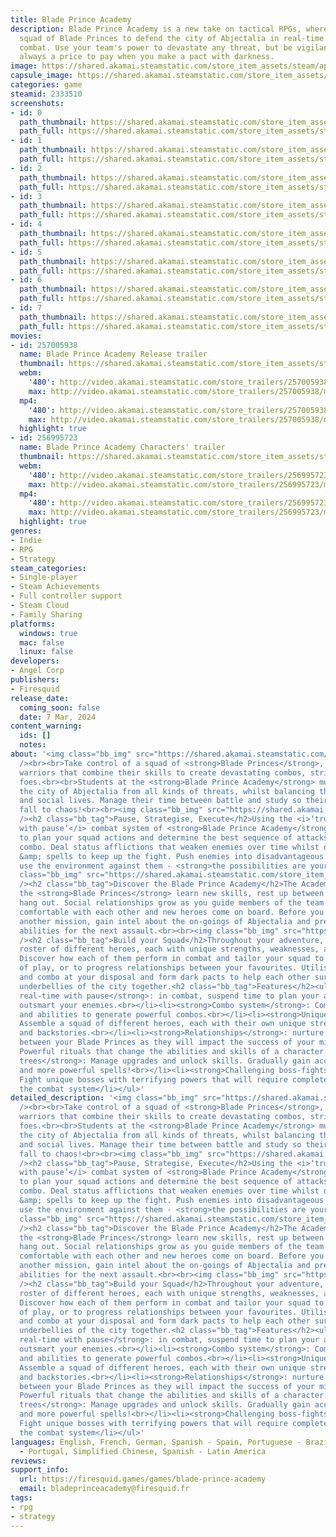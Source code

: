 ```yaml
---
title: Blade Prince Academy
description: Blade Prince Academy is a new take on tactical RPGs, where you lead your
  squad of Blade Princes to defend the city of Abjectalia in real-time with pause
  combat. Use your team's power to devastate any threat, but be vigilant, there is
  always a price to pay when you make a pact with darkness.
image: https://shared.akamai.steamstatic.com/store_item_assets/steam/apps/2333510/header.jpg?t=1732892569
capsule_image: https://shared.akamai.steamstatic.com/store_item_assets/steam/apps/2333510/4397d9ab2117e38775fe69e6cc4f163ea3fec26d/capsule_231x87.jpg?t=1732892569
categories: game
steamid: 2333510
screenshots:
- id: 0
  path_thumbnail: https://shared.akamai.steamstatic.com/store_item_assets/steam/apps/2333510/ss_65a4a934ac2b458f01e9b1096b851a1f1c5cde9c.600x338.jpg?t=1732892569
  path_full: https://shared.akamai.steamstatic.com/store_item_assets/steam/apps/2333510/ss_65a4a934ac2b458f01e9b1096b851a1f1c5cde9c.1920x1080.jpg?t=1732892569
- id: 1
  path_thumbnail: https://shared.akamai.steamstatic.com/store_item_assets/steam/apps/2333510/ss_57d3ccf7eea7a84f803943baae02a4a2a612cc18.600x338.jpg?t=1732892569
  path_full: https://shared.akamai.steamstatic.com/store_item_assets/steam/apps/2333510/ss_57d3ccf7eea7a84f803943baae02a4a2a612cc18.1920x1080.jpg?t=1732892569
- id: 2
  path_thumbnail: https://shared.akamai.steamstatic.com/store_item_assets/steam/apps/2333510/ss_8d082b3c089afa5771a5f440bb17f19112695cbd.600x338.jpg?t=1732892569
  path_full: https://shared.akamai.steamstatic.com/store_item_assets/steam/apps/2333510/ss_8d082b3c089afa5771a5f440bb17f19112695cbd.1920x1080.jpg?t=1732892569
- id: 3
  path_thumbnail: https://shared.akamai.steamstatic.com/store_item_assets/steam/apps/2333510/ss_a35b0e19afb0e389093a126ddcceebc093584bf5.600x338.jpg?t=1732892569
  path_full: https://shared.akamai.steamstatic.com/store_item_assets/steam/apps/2333510/ss_a35b0e19afb0e389093a126ddcceebc093584bf5.1920x1080.jpg?t=1732892569
- id: 4
  path_thumbnail: https://shared.akamai.steamstatic.com/store_item_assets/steam/apps/2333510/ss_3d2c12ee8887ef564c9630cc43533be366846b51.600x338.jpg?t=1732892569
  path_full: https://shared.akamai.steamstatic.com/store_item_assets/steam/apps/2333510/ss_3d2c12ee8887ef564c9630cc43533be366846b51.1920x1080.jpg?t=1732892569
- id: 5
  path_thumbnail: https://shared.akamai.steamstatic.com/store_item_assets/steam/apps/2333510/ss_43aa10a23862e5c28e8611460426296e63a40021.600x338.jpg?t=1732892569
  path_full: https://shared.akamai.steamstatic.com/store_item_assets/steam/apps/2333510/ss_43aa10a23862e5c28e8611460426296e63a40021.1920x1080.jpg?t=1732892569
- id: 6
  path_thumbnail: https://shared.akamai.steamstatic.com/store_item_assets/steam/apps/2333510/ss_e20771825dce60c5bbd78fe6c001d4ad957120ab.600x338.jpg?t=1732892569
  path_full: https://shared.akamai.steamstatic.com/store_item_assets/steam/apps/2333510/ss_e20771825dce60c5bbd78fe6c001d4ad957120ab.1920x1080.jpg?t=1732892569
- id: 7
  path_thumbnail: https://shared.akamai.steamstatic.com/store_item_assets/steam/apps/2333510/ss_2df437b43557bdad767b582040702908bef8e82a.600x338.jpg?t=1732892569
  path_full: https://shared.akamai.steamstatic.com/store_item_assets/steam/apps/2333510/ss_2df437b43557bdad767b582040702908bef8e82a.1920x1080.jpg?t=1732892569
movies:
- id: 257005938
  name: Blade Prince Academy Release trailer
  thumbnail: https://shared.akamai.steamstatic.com/store_item_assets/steam/apps/257005938/movie.293x165.jpg?t=1709824515
  webm:
    '480': http://video.akamai.steamstatic.com/store_trailers/257005938/movie480_vp9.webm?t=1709824515
    max: http://video.akamai.steamstatic.com/store_trailers/257005938/movie_max_vp9.webm?t=1709824515
  mp4:
    '480': http://video.akamai.steamstatic.com/store_trailers/257005938/movie480.mp4?t=1709824515
    max: http://video.akamai.steamstatic.com/store_trailers/257005938/movie_max.mp4?t=1709824515
  highlight: true
- id: 256995723
  name: Blade Prince Academy Characters' trailer
  thumbnail: https://shared.akamai.steamstatic.com/store_item_assets/steam/apps/256995723/movie.293x165.jpg?t=1705949410
  webm:
    '480': http://video.akamai.steamstatic.com/store_trailers/256995723/movie480_vp9.webm?t=1705949410
    max: http://video.akamai.steamstatic.com/store_trailers/256995723/movie_max_vp9.webm?t=1705949410
  mp4:
    '480': http://video.akamai.steamstatic.com/store_trailers/256995723/movie480.mp4?t=1705949410
    max: http://video.akamai.steamstatic.com/store_trailers/256995723/movie_max.mp4?t=1705949410
  highlight: true
genres:
- Indie
- RPG
- Strategy
steam_categories:
- Single-player
- Steam Achievements
- Full controller support
- Steam Cloud
- Family Sharing
platforms:
  windows: true
  mac: false
  linux: false
developers:
- Angel Corp
publishers:
- Firesquid
release_date:
  coming_soon: false
  date: 7 Mar, 2024
content_warning:
  ids: []
  notes:
about: '<img class="bb_img" src="https://shared.akamai.steamstatic.com/store_item_assets/steam/apps/2333510/extras/BPA-GIF-2.gif?t=1732892569"
  /><br><br>Take control of a squad of <strong>Blade Princes</strong>, highly-trained
  warriors that combine their skills to create devastating combos, striking down their
  foes.<br><br>Students at the <strong>Blade Prince Academy</strong> must protect
  the city of Abjectalia from all kinds of threats, whilst balancing their academic
  and social lives. Manage their time between battle and study so their lives don’t
  fall to chaos!<br><br><img class="bb_img" src="https://shared.akamai.steamstatic.com/store_item_assets/steam/apps/2333510/extras/BPA-GIF-1.gif?t=1732892569"
  /><h2 class="bb_tag">Pause, Strategise, Execute</h2>Using the <i>‘true real-time
  with pause’</i> combat system of <strong>Blade Prince Academy</strong>, freeze time
  to plan your squad actions and determine the best sequence of attacks for the perfect
  combo. Deal status afflictions that weaken enemies over time whilst dodging attacks
  &amp; spells to keep up the fight. Push enemies into disadvantageous positions and
  use the environment against them - <strong>the possibilities are yours to create.</strong><br><br><img
  class="bb_img" src="https://shared.akamai.steamstatic.com/store_item_assets/steam/apps/2333510/extras/BPA_GIF_3.gif?t=1732892569"
  /><h2 class="bb_tag">Discover the Blade Prince Academy</h2>The Academy is where
  the <strong>Blade Princes</strong> learn new skills, rest up between battles, and
  hang out. Social relationships grow as you guide members of the team to become more
  comfortable with each other and new heroes come on board. Before you head out on
  another mission, gain intel about the on-goings of Abjectalia and prep your squads
  abilities for the next assault.<br><br><img class="bb_img" src="https://shared.akamai.steamstatic.com/store_item_assets/steam/apps/2333510/extras/Chara_pres_616x346.gif?t=1732892569"
  /><h2 class="bb_tag">Build your Squad</h2>Throughout your adventure, assemble a
  roster of different heroes, each with unique strengths, weaknesses, and backstories.
  Discover how each of them perform in combat and tailor your squad to suit your style
  of play, or to progress relationships between your favourites. Utilise every ability
  and combo at your disposal and form dark pacts to help each other survive the darkest
  underbellies of the city together.<h2 class="bb_tag">Features</h2><ul class="bb_ul"><li><strong>True
  real-time with pause</strong>: in combat, suspend time to plan your attacks and
  outsmart your enemies.<br></li><li><strong>Combo system</strong>: Combine attacks
  and abilities to generate powerful combos.<br></li><li><strong>Unique Characters</strong>:
  Assemble a squad of different heroes, each with their own unique strengths, weaknesses,
  and backstories.<br></li><li><strong>Relationships</strong>: nurture friendships
  between your Blade Princes as they will impact the success of your missions.<br></li><li><strong>Pacts</strong>:
  Powerful rituals that change the abilities and skills of a character.<br></li><li><strong>Talent
  trees</strong>: Manage upgrades and unlock skills. Gradually gain access to more
  and more powerful spells!<br></li><li><strong>Challenging boss-fights</strong>:
  Fight unique bosses with terrifying powers that will require complete mastery of
  the combat system</li></ul>'
detailed_description: '<img class="bb_img" src="https://shared.akamai.steamstatic.com/store_item_assets/steam/apps/2333510/extras/BPA-GIF-2.gif?t=1732892569"
  /><br><br>Take control of a squad of <strong>Blade Princes</strong>, highly-trained
  warriors that combine their skills to create devastating combos, striking down their
  foes.<br><br>Students at the <strong>Blade Prince Academy</strong> must protect
  the city of Abjectalia from all kinds of threats, whilst balancing their academic
  and social lives. Manage their time between battle and study so their lives don’t
  fall to chaos!<br><br><img class="bb_img" src="https://shared.akamai.steamstatic.com/store_item_assets/steam/apps/2333510/extras/BPA-GIF-1.gif?t=1732892569"
  /><h2 class="bb_tag">Pause, Strategise, Execute</h2>Using the <i>‘true real-time
  with pause’</i> combat system of <strong>Blade Prince Academy</strong>, freeze time
  to plan your squad actions and determine the best sequence of attacks for the perfect
  combo. Deal status afflictions that weaken enemies over time whilst dodging attacks
  &amp; spells to keep up the fight. Push enemies into disadvantageous positions and
  use the environment against them - <strong>the possibilities are yours to create.</strong><br><br><img
  class="bb_img" src="https://shared.akamai.steamstatic.com/store_item_assets/steam/apps/2333510/extras/BPA_GIF_3.gif?t=1732892569"
  /><h2 class="bb_tag">Discover the Blade Prince Academy</h2>The Academy is where
  the <strong>Blade Princes</strong> learn new skills, rest up between battles, and
  hang out. Social relationships grow as you guide members of the team to become more
  comfortable with each other and new heroes come on board. Before you head out on
  another mission, gain intel about the on-goings of Abjectalia and prep your squads
  abilities for the next assault.<br><br><img class="bb_img" src="https://shared.akamai.steamstatic.com/store_item_assets/steam/apps/2333510/extras/Chara_pres_616x346.gif?t=1732892569"
  /><h2 class="bb_tag">Build your Squad</h2>Throughout your adventure, assemble a
  roster of different heroes, each with unique strengths, weaknesses, and backstories.
  Discover how each of them perform in combat and tailor your squad to suit your style
  of play, or to progress relationships between your favourites. Utilise every ability
  and combo at your disposal and form dark pacts to help each other survive the darkest
  underbellies of the city together.<h2 class="bb_tag">Features</h2><ul class="bb_ul"><li><strong>True
  real-time with pause</strong>: in combat, suspend time to plan your attacks and
  outsmart your enemies.<br></li><li><strong>Combo system</strong>: Combine attacks
  and abilities to generate powerful combos.<br></li><li><strong>Unique Characters</strong>:
  Assemble a squad of different heroes, each with their own unique strengths, weaknesses,
  and backstories.<br></li><li><strong>Relationships</strong>: nurture friendships
  between your Blade Princes as they will impact the success of your missions.<br></li><li><strong>Pacts</strong>:
  Powerful rituals that change the abilities and skills of a character.<br></li><li><strong>Talent
  trees</strong>: Manage upgrades and unlock skills. Gradually gain access to more
  and more powerful spells!<br></li><li><strong>Challenging boss-fights</strong>:
  Fight unique bosses with terrifying powers that will require complete mastery of
  the combat system</li></ul>'
languages: English, French, German, Spanish - Spain, Portuguese - Brazil, Portuguese
  - Portugal, Simplified Chinese, Spanish - Latin America
reviews:
support_info:
  url: https://firesquid.games/games/blade-prince-academy
  email: bladeprinceacademy@firesquid.fr
tags:
- rpg
- strategy
---
```


